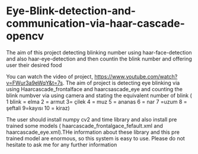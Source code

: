 # Eye-Blink-detection-and-communication-via-haar-cascade-opencv
The aim of this project detecting blinking number using haar-face-detection and also haar-eye-detection and then countin the blink number and offering user their desired food

You can watch the video of project,  https://www.youtube.com/watch?v=FWur3a9eWqY&t=7s. 
The aim of project is detecting eye blinking via using Haarcascade_frontalface and haarcsascade_eye and 
counting the blink numbver via using camera and stating the equivalent number of blink ( 1 blink = elma 2 = armut 3= çilek 4 = muz 5 = ananas 6 = nar 7 =uzum  8 = şeftali 9=kayısı 10 = kiraz)

The user should install numpy cv2 and time library and also install pre trained some models ( haarcascade_frontalgace_fefault.xml and haarcascade_eye.xml).THe information about these library and this pre trained model are enormous,
so this system is easy to use.
Please do not hesitate to ask me for any further information
